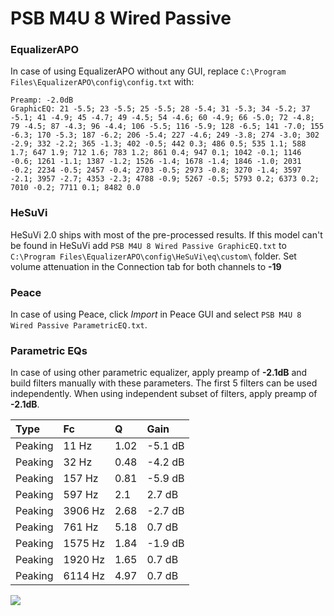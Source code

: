 # PSB M4U 8 Wired Passive

### EqualizerAPO
In case of using EqualizerAPO without any GUI, replace `C:\Program Files\EqualizerAPO\config\config.txt`
with:
```
Preamp: -2.0dB
GraphicEQ: 21 -5.5; 23 -5.5; 25 -5.5; 28 -5.4; 31 -5.3; 34 -5.2; 37 -5.1; 41 -4.9; 45 -4.7; 49 -4.5; 54 -4.6; 60 -4.9; 66 -5.0; 72 -4.8; 79 -4.5; 87 -4.3; 96 -4.4; 106 -5.5; 116 -5.9; 128 -6.5; 141 -7.0; 155 -6.3; 170 -5.3; 187 -6.2; 206 -5.4; 227 -4.6; 249 -3.8; 274 -3.0; 302 -2.9; 332 -2.2; 365 -1.3; 402 -0.5; 442 0.3; 486 0.5; 535 1.1; 588 1.7; 647 1.9; 712 1.6; 783 1.2; 861 0.4; 947 0.1; 1042 -0.1; 1146 -0.6; 1261 -1.1; 1387 -1.2; 1526 -1.4; 1678 -1.4; 1846 -1.0; 2031 -0.2; 2234 -0.5; 2457 -0.4; 2703 -0.5; 2973 -0.8; 3270 -1.4; 3597 -2.1; 3957 -2.7; 4353 -2.3; 4788 -0.9; 5267 -0.5; 5793 0.2; 6373 0.2; 7010 -0.2; 7711 0.1; 8482 0.0
```

### HeSuVi
HeSuVi 2.0 ships with most of the pre-processed results. If this model can't be found in HeSuVi add
`PSB M4U 8 Wired Passive GraphicEQ.txt` to `C:\Program Files\EqualizerAPO\config\HeSuVi\eq\custom\` folder.
Set volume attenuation in the Connection tab for both channels to **-19**

### Peace
In case of using Peace, click *Import* in Peace GUI and select `PSB M4U 8 Wired Passive ParametricEQ.txt`.

### Parametric EQs
In case of using other parametric equalizer, apply preamp of **-2.1dB** and build filters manually
with these parameters. The first 5 filters can be used independently.
When using independent subset of filters, apply preamp of **-2.1dB**.

| Type    | Fc      |    Q | Gain    |
|:--------|:--------|:-----|:--------|
| Peaking | 11 Hz   | 1.02 | -5.1 dB |
| Peaking | 32 Hz   | 0.48 | -4.2 dB |
| Peaking | 157 Hz  | 0.81 | -5.9 dB |
| Peaking | 597 Hz  | 2.1  | 2.7 dB  |
| Peaking | 3906 Hz | 2.68 | -2.7 dB |
| Peaking | 761 Hz  | 5.18 | 0.7 dB  |
| Peaking | 1575 Hz | 1.84 | -1.9 dB |
| Peaking | 1920 Hz | 1.65 | 0.7 dB  |
| Peaking | 6114 Hz | 4.97 | 0.7 dB  |

![](https://raw.githubusercontent.com/jaakkopasanen/AutoEq/master/results/innerfidelity/sbaf-serious/PSB%20M4U%208%20Wired%20Passive/PSB%20M4U%208%20Wired%20Passive.png)